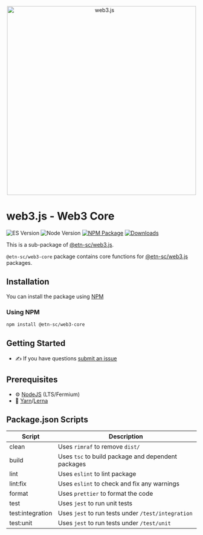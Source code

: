 <p align="center">
  <img src="assets/logo/web3js.jpg" width="500" alt="web3.js" />
</p>

# web3.js - Web3 Core

![ES Version](https://img.shields.io/badge/ES-2020-yellow)
![Node Version](https://img.shields.io/badge/node-14.x-green)
[![NPM Package][npm-image]][npm-url]
[![Downloads][downloads-image]][npm-url]

This is a sub-package of [@etn-sc/web3.js][repo].

`@etn-sc/web3-core` package contains core functions for [@etn-sc/web3.js][repo] packages.

## Installation

You can install the package using [NPM](https://www.npmjs.com/package/@etn-sc/web3-core)

### Using NPM

```bash
npm install @etn-sc/web3-core
```

## Getting Started

-   :writing_hand: If you have questions [submit an issue](https://github.com/electroneum/electroneum-web3.js/issues/new)

## Prerequisites

-   :gear: [NodeJS](https://nodejs.org/) (LTS/Fermium)
-   :toolbox: [Yarn](https://yarnpkg.com/)/[Lerna](https://lerna.js.org/)

## Package.json Scripts

| Script           | Description                                        |
| ---------------- | -------------------------------------------------- |
| clean            | Uses `rimraf` to remove `dist/`                    |
| build            | Uses `tsc` to build package and dependent packages |
| lint             | Uses `eslint` to lint package                      |
| lint:fix         | Uses `eslint` to check and fix any warnings        |
| format           | Uses `prettier` to format the code                 |
| test             | Uses `jest` to run unit tests                      |
| test:integration | Uses `jest` to run tests under `/test/integration` |
| test:unit        | Uses `jest` to run tests under `/test/unit`        |

[docs]: https://docs.web3js.org/
[repo]: https://github.com/electroneum/electroneum-web3.js/tree/4.x/packages/web3-core
[npm-image]: https://img.shields.io/github/package-json/v/electroneum/electroneum-web3.js/4.x?filename=packages%2Fweb3-core%2Fpackage.json
[npm-url]: https://npmjs.org/package/@etn-sc/web3-core
[downloads-image]: https://img.shields.io/npm/dm/@etn-sc/web3-core?label=npm%20downloads

